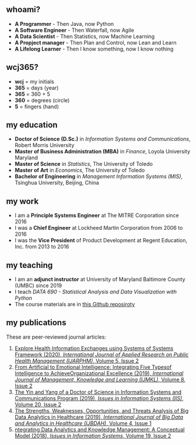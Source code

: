 ## whoami?
* **A Programmer** - Then Java, now Python
* **A Software Engineer** - Then Waterfall, now Agile
* **A Data Scientist** - Then Statistics, now Machine Learning
* **A Propject manager** - Then Plan and Control, now Lean and Learn
* **A Lifelong Learner** - Then I know something, now I know nothing

## wcj365?
* **wcj** = my initials
* **365** = days (year) 
* **365** = 360 + 5
* **360** = degrees (circle)
* **5** = fingers (hand)

## my education
* **Doctor of Science (D.Sc.)** in *Information Systems and Communications*, Robert Morris University
* **Master of Business Administration (MBA)** in *Finance*, Loyola University Maryland
* **Master of Science** in *Statistics*, The University of Toledo
* **Master of Art** in *Economics*, The University of Toledo
* **Bachelor of Engineering** in *Management Information Systems (MIS)*, Tsinghua University, Beijing, China

## my work
* I am a **Principle Systems Engineer** at The MITRE Corporation since 2016
* I was a **Chief Engineer** at Lockheed Martin Corporation from 2006 to 2016
* I was the **Vice President** of Product Development at Regent Education, Inc. from 2013 to 2016

## my teaching
* I am an **adjunct instructor** at University of Maryland Baltimore County (UMBC) since 2019 
* I teach *DATA 690 - Statistical Analysis and Data Visualization with Python*
* The course materials are in [this Github reposiroty](https://github.com/wcj365/python-stats-dataviz)

## my publications
These are peer-reviewed journal articles:
1. [Explore Health Information Exchanges using Systems of Systems Framework (2020), *International Journal of Applied Research on Public Health Management (IJARPHM)*, Volume 5, Issue 2](https://www.igi-global.com/journal/international-journal-applied-research-public/214902)
2. [From Artificial to Emotional Intelligence: Integrating Five Typesof Intelligence to AchieveOrganizational Excellence (2019), *International Journal of Management, Knowledge and Learning (IJMKL)*, Volume 8, Issue 2](http://www.issbs.si/press/ISSN/2232-5697/8_125-144.pdf)
3. [The Yin and Yang of a Doctor of Science in Information Systems and Communications Program (2019), *Issues in Information Systems (IIS)*, Volume 20, Issue 2](http://www.iacis.org/iis/2019/2_iis_2019_128-139.pdf)
4. [The Strengths, Weaknesses, Opportunities, and Threats Analysis of Big Data Analytics in Healthcare (2019), *International Journal of Big Data and Analytics in Healthcare (IJBDAH)*, Volume 4, Issue 1](https://github.com/wcj365/wcj365.github.io/blob/master/docs/The-Strengths-Weaknesses-Opportunities-and-Threats-Analysis-of-Big-Data-Analytics-in-Healthcare.pdf)
5. [ntegrating Data Analytics and Knowledge Management: A Conceptual Model (2018), *Issues in Information Systems*, Volume 19, Issue 2](http://www.iacis.org/iis/2018/2_iis_2018_208-216.pdf)

